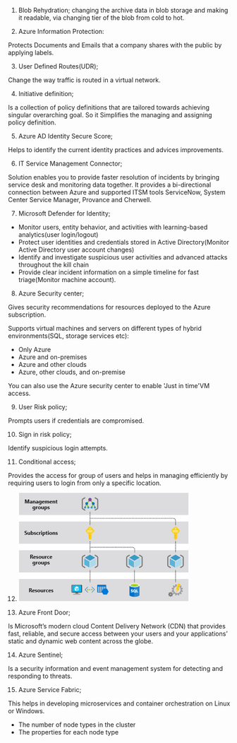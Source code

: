 1. Blob Rehydration;
changing the archive data in blob storage and making it readable, via changing tier of the blob from cold to hot.

2. Azure Information Protection:

Protects Documents and Emails that a company shares with the public by applying labels.

3. User Defined Routes(UDR);

Change the way traffic is routed in a virtual network.

4. Initiative definition;

Is a collection of policy definitions that are tailored towards achieving singular overarching goal. So it Simplifies the managing and assigning policy definition.

5. Azure AD Identity Secure Score;

Helps to identify the current identity practices and advices improvements.


6. IT Service Management Connector;

Solution enables you to provide faster resolution of incidents by bringing service desk and monitoring data together. It provides a bi-directional connection between Azure and supported ITSM tools ServiceNow, System Center Service Manager, Provance and Cherwell.

7. Microsoft Defender for Identity;

- Monitor users, entity behavior, and activities with learning-based analytics(user login/logout)
- Protect user identities and credentials stored in Active Directory(Monitor Active Directory user account changes)
- Identify and investigate suspicious user activities and advanced attacks throughout the kill chain
- Provide clear incident information on a simple timeline for fast triage(Monitor machine account).

8. Azure Security center;

Gives security recommendations for resources deployed to the Azure subscription.

Supports virtual machines and servers on different types of hybrid environments(SQL, storage services etc):

- Only Azure
- Azure and on-premises
- Azure and other clouds
- Azure, other clouds, and on-premise

You can also use the Azure security center to enable 'Just in time'VM access.

9. User Risk policy;

Prompts users if credentials are compromised.

10. Sign in risk policy;

Identify suspicious login attempts.

11. Conditional access;

Provides the access for group of users and helps in managing efficiently by requiring users to login from only a specific location.


12. ![Management Group, Subscription, Resource groups and resources](../00_includes/MG-SB-RG-R.png)

13. Azure Front Door;

Is Microsoft’s modern cloud Content Delivery Network (CDN) that provides fast, reliable, and secure access between your users and your applications’ static and dynamic web content across the globe. 

14. Azure Sentinel;

Is a security information and event management system for detecting and responding to threats. 

15. Azure Service Fabric;

This helps in developing microservices and container orchestration on Linux or Windows.

- The number of node types in the cluster
- The properties for each node type


